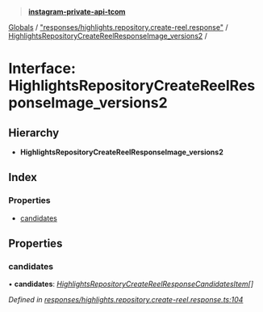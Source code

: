 > **[instagram-private-api-tcom](../README.md)**

[Globals](../README.md) / ["responses/highlights.repository.create-reel.response"](../modules/_responses_highlights_repository_create_reel_response_.md) / [HighlightsRepositoryCreateReelResponseImage_versions2](_responses_highlights_repository_create_reel_response_.highlightsrepositorycreatereelresponseimage_versions2.md) /

# Interface: HighlightsRepositoryCreateReelResponseImage_versions2

## Hierarchy

* **HighlightsRepositoryCreateReelResponseImage_versions2**

## Index

### Properties

* [candidates](_responses_highlights_repository_create_reel_response_.highlightsrepositorycreatereelresponseimage_versions2.md#candidates)

## Properties

###  candidates

• **candidates**: *[HighlightsRepositoryCreateReelResponseCandidatesItem](_responses_highlights_repository_create_reel_response_.highlightsrepositorycreatereelresponsecandidatesitem.md)[]*

*Defined in [responses/highlights.repository.create-reel.response.ts:104](https://github.com/cuonglnhust/instagram-private-api-tcom/blob/3e16058/src/responses/highlights.repository.create-reel.response.ts#L104)*
